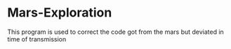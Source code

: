# Mars-Exploration
This program is used to correct the code got from the mars but deviated in time of transmission
